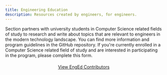 ```yaml
---
title: Engineering Education
description: Resources created by engineers, for engineers.
---
```

<div>
<p>
  <span class="justify-center">Section partners with university students in Computer Science related fields of study to research and write about topics that are relevant to engineers in the modern technology landscape. You can find more information and program guidelines in the <a style="text-decoration: none;" href="https://github.com/section-io/engineering-education"><span class="text-light-blue decoration-none">GitHub repository</span></a>. If you're currently enrolled in a Computer Science related field of study and are interested in participating in the program, please complete <a style="text-decoration: none;" href="https://docs.google.com/forms/d/e/1FAIpQLSfTbj3kqvEJEb5RLjqJurfbHa8ckzQx0CjRzaizblue9ZOK5A/viewform?usp=sf_link"><span class="text-light-blue decoration-none">this form</span></a>.</span>
</p>
<p style="text-align: center; margin-top: 20px;">
<span class="link-with-arrow-green text-green text-18-medium"><a href="/engineering-education/authors/" class="decoration-none fade-in-link-underline">View EngEd Contributors</a></span>
</p>
</div>